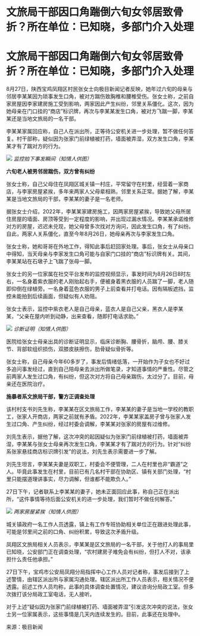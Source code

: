 # 文旅局干部因口角踹倒六旬女邻居致骨折？所在单位：已知晓，多部门介入处理

# 文旅局干部因口角踹倒六旬女邻居致骨折？所在单位：已知晓，多部门介入处理

8月27日，陕西宝鸡凤翔区村民张女士向极目新闻记者反映，她年过六旬的母亲与邻居李某某因为琐事发生口角，被对方踹伤致胸椎和腰椎受伤。张女士称，之前自家房屋因李家建房施工受到影响，两家因此产生纠纷，邻里关系僵化。这次，因为她母亲在门口挂的“商店”标识牌，再次与李某某发生口角，被对方飞踹一脚，李某某还是当地文旅局的一名干部。

李某某家属回应称，自己人在派出所，正等待公安机关进一步处理，暂不做任何答复。村干部称，疑似因为张家门前绿植被打药，墙面被弄湿，双方发生口角，李某某才有了踹对方的行为。

![](https://inews.gtimg.com/om_bt/OGdV6a4ST7dzANiyg4e-EmsaULIqzlv9E2sDWY_xloZ4YAA/1000)
_监控拍下事发瞬间（知情人供图）_

**六旬老人被男邻居踹伤，双方曾有纠纷**

张女士称，自己父母住在凤翔区城关镇一村庄，平常留守在村里，经营着一家商店，与李家房屋紧挨，多年来两家人父母辈相熟，邻里关系正常。据她了解，李某某是当地文旅局的干部，李某某的妻子是一名老师。

据张女士介绍，2022年，李某某家建房施工，因两家房屋紧挨，导致她父母所居住房屋的墙面、房顶等受到一定程度的影响，并出现过漏水情况。李某某承诺维修对方的房屋，迟迟未兑现，她父母曾多次找对方询问，因此发生口角，有了纠纷。自此，两家人关系僵化，直至今年8月26日，她母亲再次与李家发生口角。

张女士称，她和哥哥在外地工作，得知此事后赶回家处理。事后，张女士从母亲口中得知，当天母亲与李家发生口角可能与自家门口挂的“商店”标识牌有关。其间，李某某站在石墩子上飞踹了张母一脚。

张女士的另一位家属在社交平台发布的监控视频显示，事发时间为8月26日8时左右，一名身着紫衣服的老人刚抬起右手，便被身着黑衣服的人员踹了一脚，老人随即仰倒在绿植旁。一名身着蓝色衣服的男子上前查看并打电话。因有隔板遮挡，监控未能拍到后续画面，但疑似有人劝阻。

张女士表示，监控中紫衣老人是自己母亲，蓝衣人是自己父亲，黑衣人是李某某，“父亲在屋内听到动静，出来查看，随即打电话求助。”

![](https://inews.gtimg.com/om_bt/ObajzbAqkH2vpwPUr9y2VNGloRniMY0mZ6CaOWGeYNOSoAA/1000)
_诊断证明（知情人供图）_

医院给张女士母亲出具的诊断证明显示，临床诊断胸、腰骨折，脑颅、腰、膝关节、背部软组织损伤，双膝皮肤擦伤，肋骨疑似骨折等。

张女士称，自己母亲今年60多岁了，事发后情绪低落，一开始作为子女也不好过多追问事发经过，直到自己陪母亲去派出所做笔录，才知道事情的严重性。尽管之前两家人发生过口角，有纠纷，但这次对方将自己母亲踹伤，太过分了。目前，母亲还在医院治疗。

**施暴者系文旅局干部，警方正调查处理**

该村村支书刘先生称，李某某在区文旅局工作，李某某的妻子是当地一学校的教职工，张家人开商店，两家之前就有矛盾。2022年，李某某家盖房子曾与张家人发生过口角、产生纠纷，经过村委会调解，李某某对张家的房屋有过维修。

刘先生表示，据他了解，这次冲突的起因疑似为张家门前绿植被打药，墙面被弄湿，李某某与张女士母亲再次发生口角，李某某才有了踹对方的行为。针对“纠纷系张家悬挂商店标识牌引发”的说法，刘先生表示需要进一步了解。

刘先生坦言，李某某夫妻是双职工，村委会不便管理，二人在村里也非“霸道”之人。毕竟此事发生在村里，目前已有几名村干部在协助区、镇有关部门处理，“村里只能摆道理讲事实，尽力调解，但谁都不能欺负人。”

27日下午，记者联系上李某某的妻子，她未正面回应此事，称自己正在派出所，“这件事情等待后面公安机关的进一步处理，我们暂时不做任何解答。”

![](https://inews.gtimg.com/om_bt/OUQ9vLwfJeyxaR3he0uv1Whn2czmw2VeS7zU3tBJChnqAAA/1000)
_两家房屋紧挨（知情人供图）_

城关镇政府一名工作人员透露，镇上有工作专班协助相关单位正在跟进处理此事，可能是邻里间之前的口角、纠纷积累，导致这次矛盾升级。

凤翔区文旅局相关人员表示，李某某是区文旅局的一名干部，关于他打人的事局里已知晓，公安部门正在调查处理，“农村建房子难免会有纠纷，但打人不对，该承担什么责任他承担。”

27日下午，宝鸡市公安局凤翔分局指挥中心工作人员对记者称，事发后接到了上述警情，由辖区派出所与家属沟通处理。辖区派出所工作人员表示，相关情况不便透露。前述工作人员均称，此事的具体调查处置情况，建议咨询分局政工室。但多次拨打该分局政工室电话，无人接听。

对于上述“疑似因为张家门前绿植被打药、墙面被弄湿”引发这次冲突的说法，张女士另一位家属表示，这些事情是几天内连续发生的。目前，此事还在处理中。

来源：极目新闻

